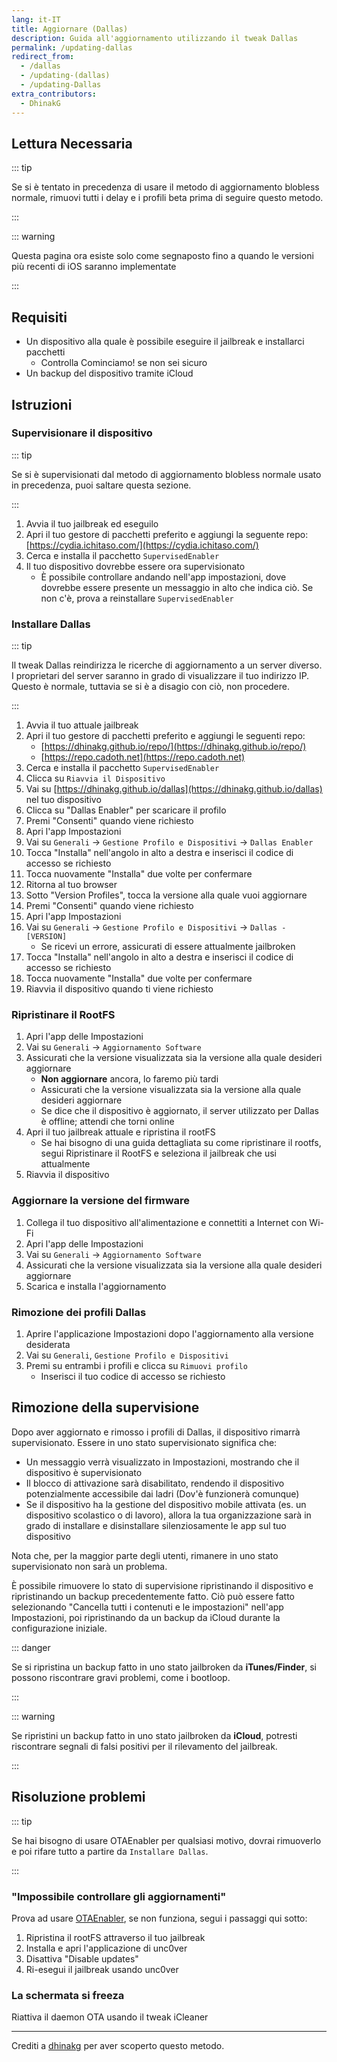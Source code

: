 ```yaml
---
lang: it-IT
title: Aggiornare (Dallas)
description: Guida all'aggiornamento utilizzando il tweak Dallas
permalink: /updating-dallas
redirect_from:
  - /dallas
  - /updating-(dallas)
  - /updating-Dallas
extra_contributors:
  - DhinakG
---
```


## Lettura Necessaria

::: tip

Se si è tentato in precedenza di usare il metodo di aggiornamento blobless normale, rimuovi tutti i delay e i profili beta prima di seguire questo metodo.

:::

::: warning

Questa pagina ora esiste solo come segnaposto fino a quando le versioni più recenti di iOS saranno implementate

:::

## Requisiti

- Un dispositivo alla quale è possibile eseguire il jailbreak e installarci pacchetti
    - Controlla <router-link to="/get-started">Cominciamo!</router-link> se non sei sicuro
- Un backup del dispositivo tramite iCloud

## Istruzioni

### Supervisionare il dispositivo

::: tip

Se si è supervisionati dal metodo di aggiornamento blobless normale usato in precedenza, puoi saltare questa sezione.

:::

1. Avvia il tuo jailbreak ed eseguilo
1. Apri il tuo gestore di pacchetti preferito e aggiungi la seguente repo: [https://cydia.ichitaso.com/](https://cydia.ichitaso.com/)
1. Cerca e installa il pacchetto `SupervisedEnabler`
1. Il tuo dispositivo dovrebbe essere ora supervisionato
    - È possibile controllare andando nell'app impostazioni, dove dovrebbe essere presente un messaggio in alto che indica ciò. Se non c'è, prova a reinstallare `SupervisedEnabler`


### Installare Dallas

::: tip

Il tweak Dallas reindirizza le ricerche di aggiornamento a un server diverso. I proprietari del server saranno in grado di visualizzare il tuo indirizzo IP. Questo è normale, tuttavia se si è a disagio con ciò, non procedere.

:::

1. Avvia il tuo attuale jailbreak
1. Apri il tuo gestore di pacchetti preferito e aggiungi le seguenti repo:
    - [https://dhinakg.github.io/repo/](https://dhinakg.github.io/repo/)
    - [https://repo.cadoth.net](https://repo.cadoth.net)
1. Cerca e installa il pacchetto `SupervisedEnabler`
1. Clicca su `Riavvia il Dispositivo`
1. Vai su [https://dhinakg.github.io/dallas](https://dhinakg.github.io/dallas) nel tuo dispositivo
1. Clicca su "Dallas Enabler" per scaricare il profilo
1. Premi "Consenti" quando viene richiesto
1. Apri l'app Impostazioni
1. Vai su `Generali` -> `Gestione Profilo e Dispositivi` -> `Dallas Enabler `
1. Tocca "Installa" nell'angolo in alto a destra e inserisci il codice di accesso se richiesto
1. Tocca nuovamente "Installa" due volte per confermare
1. Ritorna al tuo browser
1. Sotto "Version Profiles", tocca la versione alla quale vuoi aggiornare
1. Premi "Consenti" quando viene richiesto
1. Apri l'app Impostazioni
1. Vai su `Generali` -> `Gestione Profilo e Dispositivi` -> `Dallas - [VERSION]`
    - Se ricevi un errore, assicurati di essere attualmente jailbroken
1. Tocca "Installa" nell'angolo in alto a destra e inserisci il codice di accesso se richiesto
1. Tocca nuovamente "Installa" due volte per confermare
1. Riavvia il dispositivo quando ti viene richiesto

### Ripristinare il RootFS

1. Apri l'app delle Impostazioni
1. Vai su `Generali` -> `Aggiornamento Software`
1. Assicurati che la versione visualizzata sia la versione alla quale desideri aggiornare
    - **Non aggiornare** ancora, lo faremo più tardi
    - Assicurati che la versione visualizzata sia la versione alla quale desideri aggiornare
    - Se dice che il dispositivo è aggiornato, il server utilizzato per Dallas è offline; attendi che torni online
1. Apri il tuo jailbreak attuale e ripristina il rootFS
    - Se hai bisogno di una guida dettagliata su come ripristinare il rootfs, segui <router-link to="/restoring-rootfs">Ripristinare il RootFS</router-link> e seleziona il jailbreak che usi attualmente
1. Riavvia il dispositivo

### Aggiornare la versione del firmware

1. Collega il tuo dispositivo all'alimentazione e connettiti a Internet con Wi-Fi
1. Apri l'app delle Impostazioni
1. Vai su `Generali` -> `Aggiornamento Software`
1. Assicurati che la versione visualizzata sia la versione alla quale desideri aggiornare
1. Scarica e installa l'aggiornamento

### Rimozione dei profili Dallas

1. Aprire l'applicazione Impostazioni dopo l'aggiornamento alla versione desiderata
1. Vai su `Generali`, `Gestione Profilo e Dispositivi`
1. Premi su entrambi i profili e clicca su `Rimuovi profilo`
    - Inserisci il tuo codice di accesso se richiesto

## Rimozione della supervisione

Dopo aver aggiornato e rimosso i profili di Dallas, il dispositivo rimarrà supervisionato. Essere in uno stato supervisionato significa che:

- Un messaggio verrà visualizzato in Impostazioni, mostrando che il dispositivo è supervisionato
- Il blocco di attivazione sarà disabilitato, rendendo il dispositivo potenzialmente accessibile dai ladri (Dov'è funzionerà comunque)
- Se il dispositivo ha la gestione del dispositivo mobile attivata (es. un dispositivo scolastico o di lavoro), allora la tua organizzazione sarà in grado di installare e disinstallare silenziosamente le app sul tuo dispositivo

Nota che, per la maggior parte degli utenti, rimanere in uno stato supervisionato non sarà un problema.

È possibile rimuovere lo stato di supervisione ripristinando il dispositivo e ripristinando un backup precedentemente fatto. Ciò può essere fatto selezionando "Cancella tutti i contenuti e le impostazioni" nell'app Impostazioni, poi ripristinando da un backup da iCloud durante la configurazione iniziale.

::: danger

Se si ripristina un backup fatto in uno stato jailbroken da **iTunes/Finder**, si possono riscontrare gravi problemi, come i bootloop.

:::

::: warning

Se ripristini un backup fatto in uno stato jailbroken da **iCloud**, potresti riscontrare segnali di falsi positivi per il rilevamento del jailbreak.

:::

## Risoluzione problemi

::: tip

Se hai bisogno di usare OTAEnabler per qualsiasi motivo, dovrai rimuoverlo e poi rifare tutto a partire da `Installare Dallas`.

:::

### "Impossibile controllare gli aggiornamenti"

Prova ad usare [OTAEnabler](https://repo.cadoth.net/), se non funziona, segui i passaggi qui sotto:

1. Ripristina il rootFS attraverso il tuo jailbreak
1. Installa e apri <router-link to="/installing-unc0ver">l'applicazione</router-link> di unc0ver
1. Disattiva "Disable updates"
1. Ri-esegui il jailbreak usando unc0ver

### La schermata si freeza

Riattiva il daemon OTA usando il tweak iCleaner

---

Crediti a [dhinakg](https://github.com/dhinakg/) per aver scoperto questo metodo.
